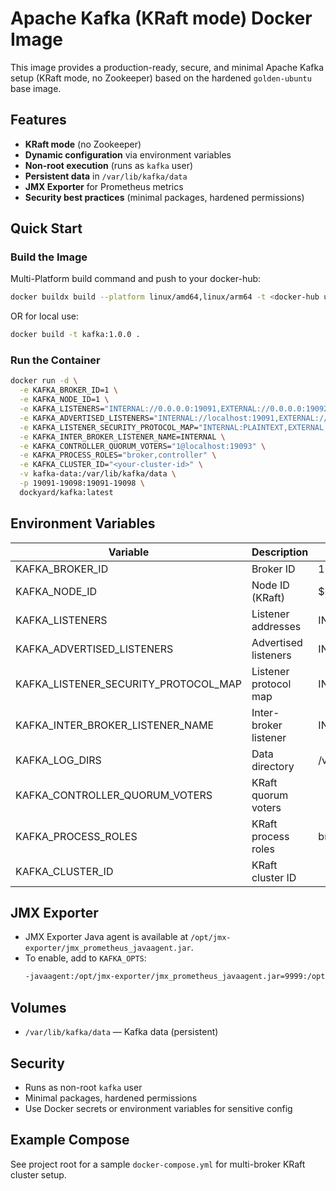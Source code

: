 # Apache Kafka (KRaft mode) Docker Image

This image provides a production-ready, secure, and minimal Apache Kafka setup (KRaft mode, no Zookeeper) based on the hardened `golden-ubuntu` base image.

## Features

-   **KRaft mode** (no Zookeeper)
-   **Dynamic configuration** via environment variables
-   **Non-root execution** (runs as `kafka` user)
-   **Persistent data** in `/var/lib/kafka/data`
-   **JMX Exporter** for Prometheus metrics
-   **Security best practices** (minimal packages, hardened permissions)

## Quick Start

### Build the Image

Multi-Platform build command and push to your docker-hub:

```bash
docker buildx build --platform linux/amd64,linux/arm64 -t <docker-hub username>/kafka:1.0.0 --push .
```

OR for local use:

```bash
docker build -t kafka:1.0.0 .
```

### Run the Container

```sh
docker run -d \
  -e KAFKA_BROKER_ID=1 \
  -e KAFKA_NODE_ID=1 \
  -e KAFKA_LISTENERS="INTERNAL://0.0.0.0:19091,EXTERNAL://0.0.0.0:19092" \
  -e KAFKA_ADVERTISED_LISTENERS="INTERNAL://localhost:19091,EXTERNAL://localhost:19092" \
  -e KAFKA_LISTENER_SECURITY_PROTOCOL_MAP="INTERNAL:PLAINTEXT,EXTERNAL:PLAINTEXT" \
  -e KAFKA_INTER_BROKER_LISTENER_NAME=INTERNAL \
  -e KAFKA_CONTROLLER_QUORUM_VOTERS="1@localhost:19093" \
  -e KAFKA_PROCESS_ROLES="broker,controller" \
  -e KAFKA_CLUSTER_ID="<your-cluster-id>" \
  -v kafka-data:/var/lib/kafka/data \
  -p 19091-19098:19091-19098 \
  dockyard/kafka:latest
```

## Environment Variables

| Variable                             | Description           | Default                                               |
| ------------------------------------ | --------------------- | ----------------------------------------------------- |
| KAFKA_BROKER_ID                      | Broker ID             | 1                                                     |
| KAFKA_NODE_ID                        | Node ID (KRaft)       | $KAFKA_BROKER_ID                                      |
| KAFKA_LISTENERS                      | Listener addresses    | INTERNAL://0.0.0.0:19091,EXTERNAL://0.0.0.0:19092     |
| KAFKA_ADVERTISED_LISTENERS           | Advertised listeners  | INTERNAL://localhost:19091,EXTERNAL://localhost:19092 |
| KAFKA_LISTENER_SECURITY_PROTOCOL_MAP | Listener protocol map | INTERNAL:PLAINTEXT,EXTERNAL:PLAINTEXT                 |
| KAFKA_INTER_BROKER_LISTENER_NAME     | Inter-broker listener | INTERNAL                                              |
| KAFKA_LOG_DIRS                       | Data directory        | /var/lib/kafka/data                                   |
| KAFKA_CONTROLLER_QUORUM_VOTERS       | KRaft quorum voters   |                                                       |
| KAFKA_PROCESS_ROLES                  | KRaft process roles   | broker,controller                                     |
| KAFKA_CLUSTER_ID                     | KRaft cluster ID      |                                                       |

## JMX Exporter

-   JMX Exporter Java agent is available at `/opt/jmx-exporter/jmx_prometheus_javaagent.jar`.
-   To enable, add to `KAFKA_OPTS`:
    ```sh
    -javaagent:/opt/jmx-exporter/jmx_prometheus_javaagent.jar=9999:/opt/jmx-exporter/config.yml
    ```

## Volumes

-   `/var/lib/kafka/data` — Kafka data (persistent)

## Security

-   Runs as non-root `kafka` user
-   Minimal packages, hardened permissions
-   Use Docker secrets or environment variables for sensitive config

## Example Compose

See project root for a sample `docker-compose.yml` for multi-broker KRaft cluster setup.
